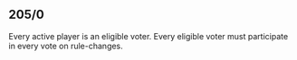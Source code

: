 ## 205/0

Every active player is an eligible voter. Every eligible voter must participate in every vote on rule-changes.